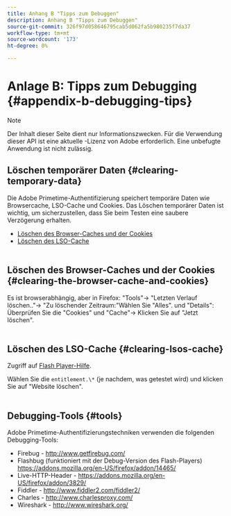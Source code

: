 ```yaml
---
title: Anhang B "Tipps zum Debuggen"
description: Anhang B "Tipps zum Debuggen"
source-git-commit: 326f97d058646795cab5d062fa5b980235f7da37
workflow-type: tm+mt
source-wordcount: '173'
ht-degree: 0%

---
```



# Anlage B: Tipps zum Debugging {#appendix-b-debugging-tips}

>[!NOTE]
>
>Der Inhalt dieser Seite dient nur Informationszwecken. Für die Verwendung dieser API ist eine aktuelle -Lizenz von Adobe erforderlich. Eine unbefugte Anwendung ist nicht zulässig.


## Löschen temporärer Daten {#clearing-temporary-data}

Die Adobe Primetime-Authentifizierung speichert temporäre Daten wie Browsercache, LSO-Cache und Cookies. Das Löschen temporärer Daten ist wichtig, um sicherzustellen, dass Sie beim Testen eine saubere Verzögerung erhalten.

- [Löschen des Browser-Caches und der Cookies](#clearing-the-browser-cache-and-cookies)
- [Löschen des LSO-Cache](#clearing-lsos-cache)\
    

## Löschen des Browser-Caches und der Cookies {#clearing-the-browser-cache-and-cookies}

Es ist browserabhängig, aber in Firefox: &quot;Tools&quot;-\> &quot;Letzten Verlauf löschen..&quot;-\> &quot;Zu löschender Zeitraum:&quot;Wählen Sie &quot;Alles&quot;. und &quot;Details&quot;: Überprüfen Sie die &quot;Cookies&quot; und &quot;Cache&quot;-\> Klicken Sie auf &quot;Jetzt löschen&quot;.\
 

## Löschen des LSO-Cache {#clearing-lsos-cache}

Zugriff auf [Flash Player-Hilfe](http://www.macromedia.com/support/documentation/en/flashplayer/help/settings_manager07.html).

Wählen Sie die ```entitlement.\*``` (je nachdem, was getestet wird) und klicken Sie auf &quot;Website löschen&quot;.\
 

## Debugging-Tools {#tools}

Adobe Primetime-Authentifizierungstechniken verwenden die folgenden Debugging-Tools:

- Firebug - <http://www.getfirebug.com/>
- Flashbug (funktioniert mit der Debug-Version des Flash-Players) <https://addons.mozilla.org/en-US/firefox/addon/14465/>
- Live-HTTP-Header - <https://addons.mozilla.org/en-US/firefox/addon/3829/>
- Fiddler - <http://www.fiddler2.com/fiddler2/>
- Charles - <http://www.charlesproxy.com/>
- Wireshark - <http://www.wireshark.org/>


<!--
## Related Information

- [Programmer Integration Guide](/help/authentication/programmer-integration-guide-overview.md)

- [Using Charles Proxy (Tech Note)](https://tve.zendesk.com/hc/en-us/articles/204962849-Using-Charles-Proxy)
-->